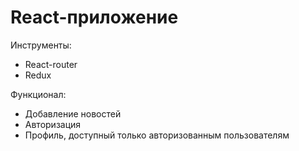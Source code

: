 # React-приложение
Инструменты:
* React-router
* Redux

Функционал:
* Добавление новостей
* Авторизация
* Профиль, доступный только авторизованным пользователям
